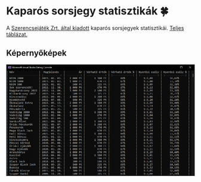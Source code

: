 # Kaparós sorsjegy statisztikák 🍀
A [Szerencsejáték Zrt. által kiadott](https://bet.szerencsejatek.hu/sorsjegyek "Szerencsejáték Zrt. - Kaparós sorsjegyek") kaparós sorsjegyek statisztikái. [Teljes táblázat.](statistics/STATISTICS.md)

## Képernyőképek
![Konzol](screenshots/01_console.png?raw=true)

